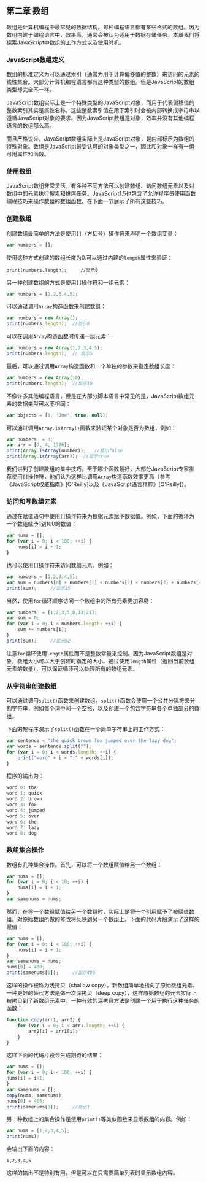 第二章  数组
---

数组是计算机编程中最常见的数据结构。每种编程语言都有某些格式的数组。因为数组内建于编程语言中，效率高，通常会被认为适用于数据存储任务。本章我们将探索JavaScript中数组的工作方式以及使用时机。

### JavaScript数组定义

数组的标准定义为可以通过索引（通常为用于计算偏移值的整数）来访问的元素的线性集合。大部分计算机编程语言都有这种类型的数组。但是JavaScript的数组类型却完全不一样。

JavaScript数组实际上是一个特殊类型的JavaScript对象，而用于代表偏移值的整数索引其实是属性名称。这些整数索引值在用于索引时会被内部转换成字符串以遵循JavaScript对象的要求。因为JavaScript数组是对象，效率并没有其他编程语言的数组那么高。

而且严格说来，JavaScript数组实际上是JavaScript对象，是内部标示为数组的特殊对象。数组是JavaScript最受认可的对象类型之一，因此和对象一样有一组可用属性和函数。

### 使用数组

JavaScript数组非常灵活。有多种不同方法可以创建数组、访问数组元素以及对数组中的元素执行搜索和排序任务。JavaScript1.5也包含了允许程序员使用函数编程技巧来操作数组的数组函数。在下面一节展示了所有这些技巧。


### 创建数组

创建数组最简单的方法是使用`[]`（方括号）操作符来声明一个数组变量：

```javascript
var numbers = [];
```

使用这种方式创建的数组长度为0.可以通过内建的`length`属性来验证：

`print(numbers.length);     //显示0`

另一种创建数组的方式是使用`[]`操作符和一组元素：

```javascript
var numbers = [1,2,3,4,5];
```

可以通过调用`Array`构造函数来创建数组：

```javascript
var numbers = new Array();
print(numbers.length);  //显示0
```

可以在调用`Array`构造函数时传递一组元素：

```javascript
var numbers = new Array(1,2,3,4,5);
print(numbers.length);  // 显示5
```

最后，可以通过调用`Array`构造函数和一个单独的参数来指定数组长度：

```javascript
var numbers = new Array(10);
print(numbers.length);  //显示10
```

不像许多其他编程语言，但是在大部分脚本语言中常见的是，JavaScript数组元素的数据类型可以不相同：

```javascript
var objects = [1, 'Joe', true, null);
```

可以通过调用`Array.isArray()`函数来验证某个对象是否为数组，例如：

```javascript
var numbers  = 3;
var arr = [7, 4, 1776];
print(Array.isArray(number));   //显示false
print(Array.isArray(arr));  //显示true
```

我们讲到了创建数组的集中技巧。至于哪个函数最好，大部分JavaScript专家推荐使用`[]`操作符，他们认为这样比调用`Array`构造函数效率更高（参考《JavaScript权威指南》[O'Reilly]以及《JavaScript语言精粹》[O'Reilly]）。


### 访问和写数组元素

通过在赋值语句中使用`[]`操作符来为数据元素赋予数据值。例如，下面的循环为一个数组赋予1到100的数值：

```javascript
var nums = [];
for (var i = 0; i < 100; ++i) {
    nums[i] = i + 1;
}
```

也可以使用`[]`操作符来访问数组元素。例如：

```javascript
var numbers = [1,2,3,4,5];
var sum = numbers[0] + numbers[1] + numbers[2] + numbers[3] + numbers[4];
print(sum);     //显示15
```

当然，使用`for`循环顺序访问一个数组中的所有元素更加容易：

```javascript
var numbers  = [1,2,3,5,8,13,21];
var sum = 0;
for (var i = 0; i < numbers.length; ++i) {
    sum += numbers[i];
}
print(sum);     //显示52
```

注意`for`循环使用`length`属性而不是整数常量来控制。因为JavaScript数组是对象，数组大小可以大于创建时指定的大小。通过使用`length`属性（返回当前数组元素的数量），可以保证循环可以处理所有的数组元素。

### 从字符串创建数组

可以通过调用`split()`函数来创建数组。`split()`函数会使用一个公共分隔符来分割字符串，例如每个词中间一个空格，以及创建一个包含字符串各个单独部分的数组。

下面的短程序演示了`split()`函数在一个简单字符串上的工作方式：

```javascript
var sentence = "the quick brown fox jumped over the lazy dog";
var words = sentence.split("");
for (var i = 0; i < words.length; ++i) {
    print("word" + i + ":" + words[i]);
}
```

程序的输出为：

```javascript
word 0: the
word 1: quick
word 2: brown
word 3: fox
word 4: jumped
word 5: over
word 6: the
word 7: lazy
word 8: dog
```

### 数组集合操作

数组有几种集合操作。首先，可以将一个数组赋值给另一个数组：

```javascript
var nums = [];
for (var i = 0; i < 10; ++i) {
    nums[i] = i + 1;
}
var samenums = nums;
```

然而，在将一个数组赋值给另一个数组时，实际上是将一个引用赋予了被赋值数组。对原始数组所做的修改将反映到另一个数组上。下面的代码片段演示了这样的赋值：

```javascript
var nums = [];
for (var i = 0; i < 100; ++i) {
    nums[i] = i + 1;
}
var samenums = nums;
nums[0] = 400;
print(samenums[0]);     //显示400
```

这样的操作被称为浅拷贝（shallow copy）。新数组简单地指向了原始数组元素。一种更好的替代方法是做一次深拷贝（deep copy），这样原始数组的元素实际上被拷贝到了新数组元素中。一种有效的深拷贝方法是创建一个用于执行这种任务的函数：

```javascript
function copy(arr1, arr2) {
    for (var i = 0; i < arr1.length; ++i) {
        arr2[i] = arr1[i];
    }
}
```

这样下面的代码片段会生成期待的结果：

```javascript
var nums = [];
for (var i = 0; i < 100; ++i) {
nums[i] = i+1;
}
var samenums = [];
copy(nums, samenums);
nums[0] = 400;
print(samenums[0]);     //显示1
```

另一种数组上的集合操作是使用`print()`等类似函数来显示数组的内容。例如：

```javascript
var nums = [1,2,3,4,5];
print(nums);
```

会输出下面的内容：

```
1,2,3,4,5
```

这样的输出不是特别有用，但是可以在只需要简单列表时显示数组内容。

